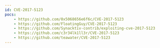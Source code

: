 ```yaml
---
id: CVE-2017-5123
pocs:
    - https://github.com/0x5068656e6f6c/CVE-2017-5123
    - https://github.com/FloatingGuy/CVE-2017-5123
    - https://github.com/Synacktiv-contrib/exploiting-cve-2017-5123
    - https://github.com/c3r34lk1ll3r/CVE-2017-5123
    - https://github.com/teawater/CVE-2017-5123
---
```

